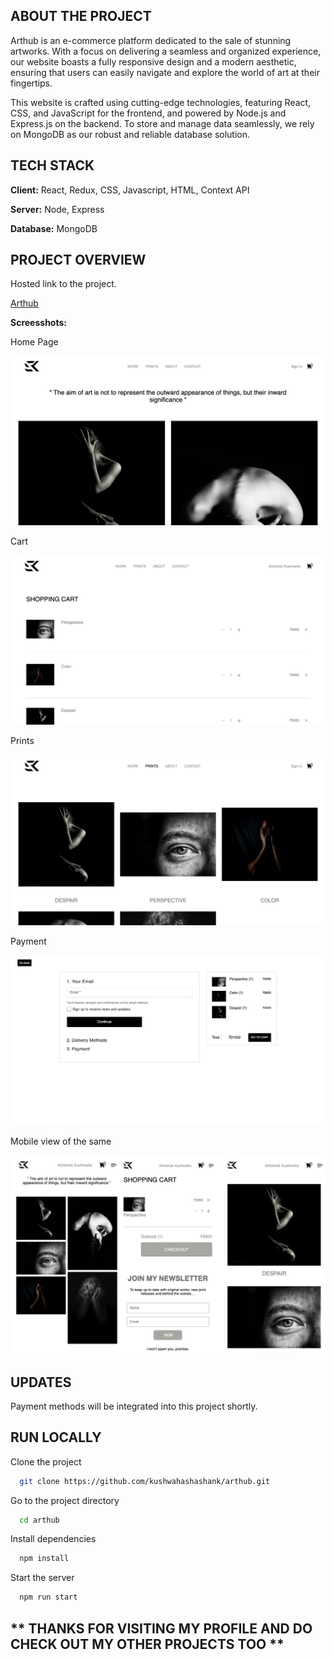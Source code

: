 
## ABOUT THE PROJECT

Arthub is an e-commerce platform dedicated to the sale of stunning artworks. With a focus on delivering a seamless and organized experience, our website boasts a fully responsive design and a modern aesthetic, ensuring that users can easily navigate and explore the world of art at their fingertips.

This website is crafted using cutting-edge technologies, featuring React, CSS, and JavaScript for the frontend, and powered by Node.js and Express.js on the backend. To store and manage data seamlessly, we rely on MongoDB as our robust and reliable database solution.



## TECH STACK

**Client:** React, Redux, CSS, Javascript, HTML, Context API

**Server:** Node, Express

**Database:** MongoDB

## PROJECT OVERVIEW

Hosted link to the project.

[Arthub](https://aarthub.netlify.app/)


**Screesshots:**

Home Page

![Home](/Readme_Images/home.png)

Cart

![Cart](/Readme_Images/cart.png)

Prints

![Prints](/Readme_Images/prints.png)

Payment

![Home](/Readme_Images/payments.png)

Mobile view of the same

![Home](/Readme_Images/mobileview.png)



## UPDATES

Payment methods will be integrated into this project shortly.



## RUN LOCALLY

Clone the project

```bash
  git clone https://github.com/kushwahashashank/arthub.git
```

Go to the project directory

```bash
  cd arthub
```

Install dependencies

```bash
  npm install
```

Start the server

```bash
  npm run start
```



## ** THANKS FOR VISITING MY PROFILE AND DO CHECK OUT MY OTHER PROJECTS TOO **



